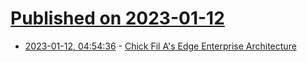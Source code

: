 # [Published on 2023-01-12](index.md)

* [2023-01-12, 04:54:36](https://news.ycombinator.com/item?id=34349378) - [Chick Fil A's Edge Enterprise Architecture](https://medium.com/chick-fil-atech/enterprise-restaurant-compute-f5e2fd63d20f)
